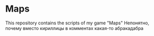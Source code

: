 # Maps
This repository contains the scripts of my game "Maps"
Непонятно, почему вместо кириллицы в комментах какая-то абракадабра

